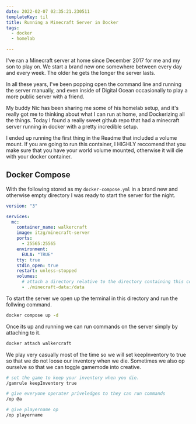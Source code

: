 ```yaml
---
date: 2022-02-07 02:35:21.230511
templateKey: til
title: Running a Minecraft Server in Docker
tags:
  - docker
  - homelab

---
```


I've ran a Minecraft server at home since December 2017 for me and my
son to play on.  We start a brand new one somewhere between every day
and every week.  The older he gets the longer the server lasts.

In all these years, I've been popping open the command line and running
the server manually, and even inside of Digital Ocean occasionally to
play a more public server with a friend.

My buddy Nic has been sharing me some of his homelab setup, and it's
really got me to thinking about what I can run at home, and Dockerizing
all the things.  Today I found a really sweet github repo that had a
minecraft server running in docker with a pretty incredible setup.

I ended up running the first thing in the Readme that included a volume
mount.  If you are going to run this container, I HIGHLY reccomend that
you make sure that you have your world volume mounted, otherwise it will
die with your docker container.


## Docker Compose

With the following stored as my `docker-compose.yml` in a brand new and
otherwise empty directory I was ready to start the server for the night.

``` yaml
version: "3"

services:
  mc:
    container_name: walkercraft
    image: itzg/minecraft-server
    ports:
      - 25565:25565
    environment:
      EULA: "TRUE"
    tty: true
    stdin_open: true
    restart: unless-stopped
    volumes:
      # attach a directory relative to the directory containing this compose file
      - ./minecraft-data:/data
```

To start the server we open up the terminal in this directory and run
the follwing command.

``` bash
docker compose up -d
```

Once its up and running we can run commands on the server simply by
attaching to it.

``` bash
docker attach walkercraft
```

We play very casually most of the time so we will set keepInventory to
true so that we do not loose our inventory when we die.  Sometimes we
also op ourselve so that we can toggle gamemode into creative.

```bash
# set the game to keep your inventory when you die.
/gamrule keepInventory true

# give everyone operater priveledges to they can run commands
/op @a

# give playername op
/op playername
```
